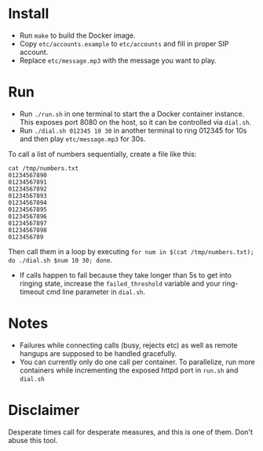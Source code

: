 # Install

* Run `make` to build the Docker image.
* Copy `etc/accounts.example` to `etc/accounts` and fill in proper SIP account.
* Replace `etc/message.mp3` with the message you want to play.

# Run

* Run `./run.sh` in one terminal to start the a Docker container instance. This exposes port 8080 on the host, so it can be controlled via `dial.sh`.
* Run `./dial.sh 012345 10 30` in another terminal to ring 012345 for 10s and then play `etc/message.mp3` for 30s.

To call a list of numbers sequentially, create a file like this:

```
cat /tmp/numbers.txt
01234567890
01234567891
01234567892
01234567893
01234567894
01234567895
01234567896
01234567897
01234567898
0123456789
```

Then call them in a loop by executing `for num in $(cat /tmp/numbers.txt); do ./dial.sh $num 10 30; done`.

* If calls happen to fail because they take longer than 5s to get into ringing state, increase the `failed_threshold` variable and your ring-timeout cmd line parameter in `dial.sh`.

# Notes

* Failures while connecting calls (busy, rejects etc) as well as remote hangups are supposed to be handled gracefully.
* You can currently only do one call per container. To parallelize, run more containers while incrementing the exposed httpd port in `run.sh` and `dial.sh`

# Disclaimer

Desperate times call for desperate measures, and this is one of them. Don't abuse this tool.
